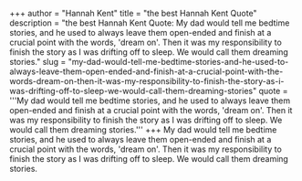+++
author = "Hannah Kent"
title = "the best Hannah Kent Quote"
description = "the best Hannah Kent Quote: My dad would tell me bedtime stories, and he used to always leave them open-ended and finish at a crucial point with the words, 'dream on'. Then it was my responsibility to finish the story as I was drifting off to sleep. We would call them dreaming stories."
slug = "my-dad-would-tell-me-bedtime-stories-and-he-used-to-always-leave-them-open-ended-and-finish-at-a-crucial-point-with-the-words-dream-on-then-it-was-my-responsibility-to-finish-the-story-as-i-was-drifting-off-to-sleep-we-would-call-them-dreaming-stories"
quote = '''My dad would tell me bedtime stories, and he used to always leave them open-ended and finish at a crucial point with the words, 'dream on'. Then it was my responsibility to finish the story as I was drifting off to sleep. We would call them dreaming stories.'''
+++
My dad would tell me bedtime stories, and he used to always leave them open-ended and finish at a crucial point with the words, 'dream on'. Then it was my responsibility to finish the story as I was drifting off to sleep. We would call them dreaming stories.
